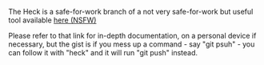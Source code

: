 The Heck is a safe-for-work branch of a not very safe-for-work but useful tool available [here (NSFW)](https://github.com/nvbn/thefuck)

Please refer to that link for in-depth documentation, on a personal device if necessary, but the gist is if you mess up a command - say "git psuh" - you can follow it with "heck" and it will run "git push" instead.
